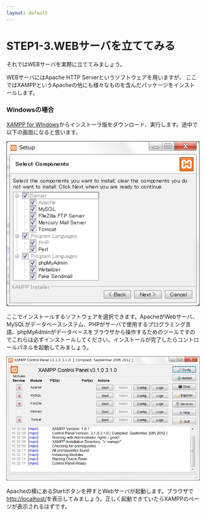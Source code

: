 ```yaml
---
layout: default
---
```

# STEP1-3.WEBサーバを立ててみる

それではWEBサーバを実際に立ててみましょう。

WEBサーバにはApache HTTP Serverというソフトウェアを用いますが、
ここではXAMPPというApacheの他にも様々なものを含んだパッケージをインストールします。

### Windowsの場合

[XAMPP for WIndows](http://www.apachefriends.org/jp/xampp-windows.html#2671)からインストーラ版をダウンロード、実行します。途中で以下の画面になると思います。

![](../images/1_3_1.png)

ここでインストールするソフトウェアを選択できます。ApacheがWebサーバ、MySQLがデータベースシステム、PHPがサーバで使用するプログラミング言語、phpMyAdminがデータベースをブラウザから操作するためのツールですのでこれらは必ずインストールしてください。インストールが完了したらコントロールパネルを起動してみましょう。

![](../images/1_3_2.png)

Apacheの横にあるStartボタンを押すとWebサーバが起動します。ブラウザで[http://localhost/](http://localhost/)を表示してみましょう。正しく起動できていたらXAMPPのページが表示されるはずです。